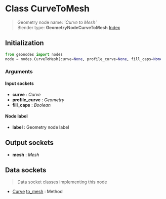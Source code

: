 
# Class CurveToMesh

> Geometry node name: _'Curve to Mesh'_<br>Blender type:  **GeometryNodeCurveToMesh**
[Index](/docs/index.md)

## Initialization


```python
from geonodes import nodes
node = nodes.CurveToMesh(curve=None, profile_curve=None, fill_caps=None, label=None)
```


### Arguments


#### Input sockets



- **curve** : _Curve_
- **profile_curve** : _Geometry_
- **fill_caps** : _Boolean_



#### Node label



- **label** : Geometry node label



## Output sockets



- **mesh** : _Mesh_



## Data sockets

> Data socket classes implementing this node


- [Curve](../sockets/Curve.md) [to_mesh](../sockets/Curve.md#to_mesh) : Method


